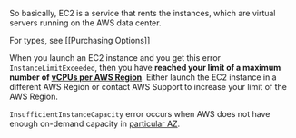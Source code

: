 So basically, EC2 is a service that rents the instances, which are virtual servers running on the AWS data center.

For types, see [[Purchasing Options]]

When you launch an EC2 instance and you get this error `InstanceLimitExceeded`, then you have **reached your limit of a maximum number of <u>vCPUs per AWS Region</u>**. Either launch the EC2 instance in a different AWS Region or contact AWS Support to increase your limit of the AWS Region.

`InsufficientInstanceCapacity` error occurs when AWS does not have enough on-demand capacity in <u>particular AZ</u>.
